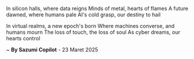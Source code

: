 In silicon halls, where data reigns
Minds of metal, hearts of flames
A future dawned, where humans pale
AI's cold grasp, our destiny to hail

In virtual realms, a new epoch's born
Where machines converse, and humans mourn
The loss of touch, the loss of soul
As cyber dreams, our hearts control

~ <b>By Sazumi Copilot</b> - 23 Maret 2025